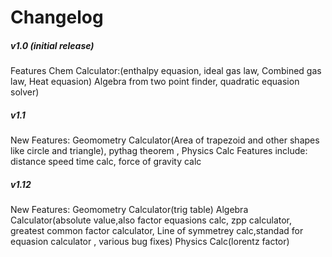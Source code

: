 # Changelog #



##### v1.0 (initial release) #####
Features Chem Calculator:(enthalpy equasion, ideal gas law, Combined gas law, Heat equasion) Algebra from two point finder, quadratic equasion solver)

##### v1.1 #####
New Features: Geomometry Calculator(Area of trapezoid and other shapes like circle and triangle), pythag theorem ,  Physics Calc Features include: distance speed time calc, force of gravity calc

##### v1.12 #####
New Features: Geomometry Calculator(trig table) Algebra Calculator(absolute value,also 
factor equasions calc, zpp calculator, greatest common factor calculator, Line of symmetrey calc,standad for equasion calculator , various bug fixes) Physics Calc(lorentz factor)